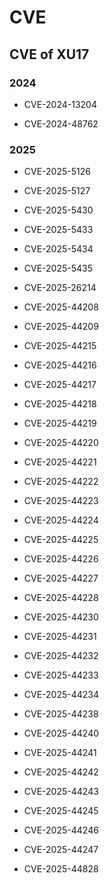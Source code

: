 # CVE
## CVE of XU17

### 2024

- CVE-2024-13204  

- CVE-2024-48762  

### 2025

- CVE-2025-5126  
- CVE-2025-5127  

- CVE-2025-5430

- CVE-2025-5433

- CVE-2025-5434

- CVE-2025-5435

- CVE-2025-26214  
- CVE-2025-44208  
- CVE-2025-44209  
- CVE-2025-44215  
- CVE-2025-44216  
- CVE-2025-44217  
- CVE-2025-44218  
- CVE-2025-44219  
- CVE-2025-44220  
- CVE-2025-44221  
- CVE-2025-44222  
- CVE-2025-44223  
- CVE-2025-44224  
- CVE-2025-44225  
- CVE-2025-44226  
- CVE-2025-44227  
- CVE-2025-44228  
- CVE-2025-44230  
- CVE-2025-44231  
- CVE-2025-44232  
- CVE-2025-44233  
- CVE-2025-44234  
- CVE-2025-44238  
- CVE-2025-44240  
- CVE-2025-44241  
- CVE-2025-44242  
- CVE-2025-44243  
- CVE-2025-44245  
- CVE-2025-44246  
- CVE-2025-44247
- CVE-2025-44828
